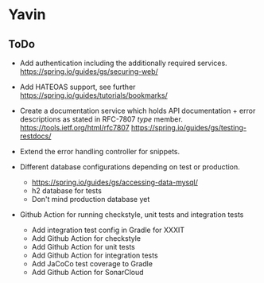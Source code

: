 # Yavin

## ToDo
- Add authentication including the additionally required services.
  https://spring.io/guides/gs/securing-web/

- Add HATEOAS support, see further https://spring.io/guides/tutorials/bookmarks/

- Create a documentation service which holds API documentation + error
  descriptions as stated in RFC-7807 *type* member. 
  https://tools.ietf.org/html/rfc7807
  https://spring.io/guides/gs/testing-restdocs/

- Extend the error handling controller for snippets.

- Different database configurations depending on test or production.
  - https://spring.io/guides/gs/accessing-data-mysql/
  - h2 database for tests
  - Don't mind production database yet
- Github Action for running checkstyle, unit tests and integration tests
  - Add integration test config in Gradle for XXXIT
  - Add Github Action for checkstyle
  - Add Github Action for unit tests
  - Add Github Action for integration tests
  - Add JaCoCo test coverage to Gradle
  - Add Github Action for SonarCloud